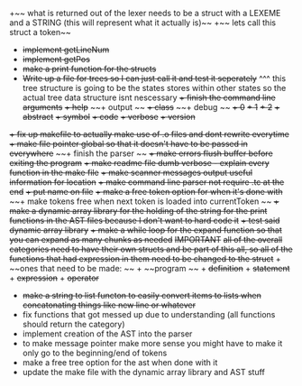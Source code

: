 +~~ what is returned out of the lexer needs to be a struct with a LEXEME and a STRING (this will represent what it actually is)~~
+~~ lets call this struct a token~~
+ ~~implement getLineNum~~
+ ~~implement getPos~~
+ ~~make a print function for the structs~~
+ ~~Write up a file for trees so I can just call it and test it seperately~~
^^^ this tree structure is going to be the states stores within other states so the actual tree data structure isnt nescessary 
~~+ finish the command line arguments~~ 
    ~~+ help~~
    ~~+ output ~~
    ~~+ class~~
    ~~+ debug ~~
        ~~+ 0~~
        ~~+ 1~~
        ~~+ 2~~
    ~~+ abstract~~ 
    ~~+ symbol~~
    ~~+ code~~
    ~~+ verbose~~
    ~~+ version~~ 

~~+ fix up makefile to actually make use of .o files and dont rewrite everytime~~
~~+ make file pointer global so that it doesn't have to be passed in everywhere~~
~~+ finish the parser ~~
~~+ make errors flush buffer before exiting the program~~
~~+ make readme file dumb verbose - explain every function in the make file~~ 
~~+ make scanner messages output useful information for location~~
~~+ make command line parser not require .tc at the end~~ 
~~+ put name on file~~
~~+ make a free token option for when it's done with~~
~~+ make tokens free when next token is loaded into currentToken ~~
~~+ make a dynamic array library for the holding of the string for the print functions in the AST files because I don't want to hard code it~~ 
~~+ test said dynamic array library~~ 
~~+ make a while loop for the expand function so that you can expand as many chunks as needed~~
~~IMPORTANT~~ 
    ~~all of the overall categories need to have their own structs and be part of this all, so all of the functions that had expression in them need to be changed to the struct~~
        + ~~ones that need to be made: ~~
            + ~~program ~~
            + ~~definition~~ 
            + ~~statement~~
            + ~~expression~~
            + ~~operator~~
+ ~~make a string to list functon to easily convert items to lists when concatonating things like new line or whatever~~ 
+ fix functions that got messed up due to understanding (all functions should return the category)
+ implement creation of the AST into the parser
+ to make message pointer make more sense you might have to make it only go to the beginning/end of tokens 
+ make a free tree option for the ast when done with it
+ update the make file with the dynamic array library and AST stuff
